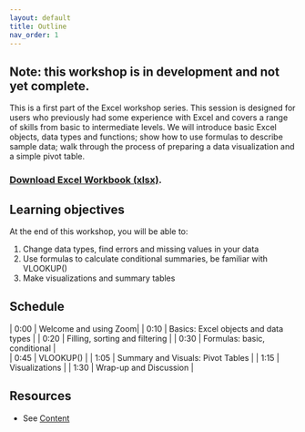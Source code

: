 ```yaml
---
layout: default
title: Outline
nav_order: 1
---
```


## Note: this workshop is in development and not yet complete.

This is a first part of the Excel workshop series. This session is designed for users who previously had some experience with Excel and covers a range of skills from basic to intermediate levels. We will introduce basic Excel objects, data types and functions; show how to use formulas to describe sample data; walk through the process of preparing a data visualization and a simple pivot table.  

### [Download Excel Workbook (xlsx)](https://github.com/ubc-library-rc/excel1/raw/main/content/Excel_data.xlsx). 

## Learning objectives

At the end of this workshop, you will be able to:
1. Change data types, find errors and missing values in your data
2. Use formulas to calculate conditional summaries, be familiar with VLOOKUP()
3. Make visualizations and summary tables

## Schedule

| 0:00 | Welcome and using Zoom|
| 0:10 | Basics: Excel objects and data types |
| 0:20 | Filling, sorting and filtering | 
| 0:30 | Formulas: basic, conditional |   
| 0:45 | VLOOKUP() |
| 1:05 | Summary and Visuals: Pivot Tables |
| 1:15 | Visualizations |
| 1:30 | Wrap-up and Discussion |

## Resources
* See [Content](https://github.com/ubc-library-rc/excel1/blob/main/content/content.md#resources)
